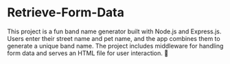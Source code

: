 # Retrieve-Form-Data
This project is a fun band name generator built with Node.js and Express.js. Users enter their street name and pet name, and the app combines them to generate a unique band name. The project includes middleware for handling form data and serves an HTML file for user interaction. 🚀
